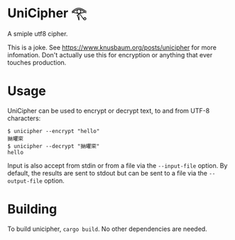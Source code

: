 # UniCipher 𓂀 
A smiple utf8 cipher.

This is a joke. See https://www.knusbaum.org/posts/unicipher for more infomation.
Don't actually use this for encryption or anything that ever touches production.

# Usage
UniCipher can be used to encrypt or decrypt text, to and from UTF-8 characters:

    $ unicipher --encrypt "hello"
    㨥㬬寀
    $ unicipher --decrypt "㨥㬬寀"
    hello

Input is also accept from stdin or from a file via the `--input-file` option.
By default, the results are sent to stdout but can be sent to a file via the `--output-file` option.

# Building
To build unicipher, `cargo build`. No other dependencies are needed.
